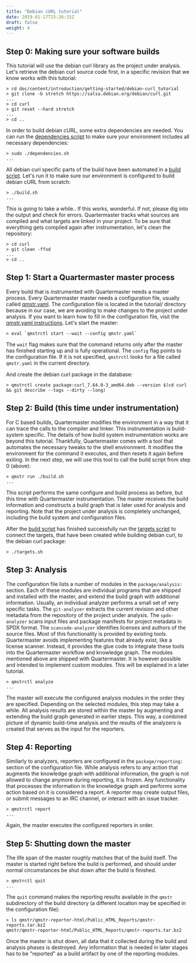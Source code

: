 ```yaml
---
title: "Debian cURL tutorial"
date: 2019-01-17T15:26:15Z
draft: false
weight: 4
---
```


## Step 0: Making sure your software builds

This tutorial will use the debian curl library as the project under analysis.
Let's retrieve the debian curl source code first, in a specific revision
that we know works with this tutorial:

	> cd doc/content/introduction/getting-started/debian-curl_tutorial
    > git clone -b stretch https://salsa.debian.org/debian/curl.git
    ...
    > cd curl
    > git reset --hard stretch
    ...
    > cd ..

In order to build debian cURL, some extra dependencies are needed.
You can run the [dependencies script](dependencies.sh) to make sure
your environment includes all necessary dependencies:

    > sudo ./dependencies.sh
    ...

All debian curl specific parts of the build have been automated in a [build
script](build.sh). Let's run it to make sure our environment is configured
to build debian cURL from scratch:

    > ./build.sh
    ...

This is going to take a while..
If this works, wonderful. If not, please dig into the output and check
for errors. Quartermaster tracks what sources are compiled and what
targets are linked in your project. To be sure that everything gets
compiled again after instrumentation, let's clean the repository:

	> cd curl
	> git clean -ffxd
	...
	> cd ..

## Step 1: Start a Quartermaster master process

Every build that is instrumented with Quartermaster needs a master
process. Every Quartermaster master needs a configuration file,
usually called [qmstr.yaml](qmstr.yaml). The configuration
file is located in the tutorial/ directory because in our case, we are
avoiding to make changes to the project under analysis. If you want
to learn how to fill in the configuration file, visit the [qmstr.yaml instructions](../../../configuration/_index.md).
Let's start the master:

	> eval `qmstrctl start --wait --config qmstr.yaml`

The `wait` flag makes sure that the command returns only after the
master has finished starting up and is fully operational. The `config`
flag points to the configuration file. If it is not specified,
`qmstrctl` looks for a file called `qmstr.yaml` in  the current
directory.

And create the debian curl package in the database:

	> qmstrctl create package:curl_7.64.0-3_amd64.deb --version $(cd curl && git describe --tags --dirty --long)


## Step 2: Build (this time under instrumentation)

For C based builds, Quartermaster modifies the environment in a way
that it can trace the calls to the compiler and linker. This
instrumentation is build-system specific. The details of how build
system instrumentation works are beyond this tutorial. Thankfully,
Quartermaster comes with a tool that automates the necessary tweaks to
the shell environment. It modifies the environment for the command it
executes, and then resets it again before exiting. In the next step,
we will use this tool to call the build script from step 0 (above):

	> qmstr run ./build.sh
	...

This script performs the same configure and build process as before,
but this time with Quartermaster instrumentation. The master receives
the build information and constructs a build graph that is later used
for analysis and reporting.  Note that the project under analysis is
completely unchanged, including the build system and configuration
files.

After the [build script](build.sh) has finished successfully run the
[targets script](targets.sh) to connect the targets, that have been
created while building debian curl, to the debian curl package:

    > ./targets.sh


## Step 3: Analysis

The configuration file lists a number of modules in the `package/analysis:`
section. Each of these modules are individual programs that are
shipped and installed with the master, and extend the build graph with
additional information. Usually, an individual analyzer performs a
small set of very specific tasks. The `git-analyzer` extracts the
current revision and other metadata from the repository of the project
under analysis. The `spdx-analyzer` scans input files and package
manifests for project metadata in SPDX format. The
`scancode-analyzer` identifies licenses and authors of the source
files. Most of this functionality is provided by existing
tools. Quartermaster avoids implementing features that already exist,
like a license scanner. Instead, it provides the glue code to
integrate these tools into the Quartermaster workflow and knowledge
graph. The modules mentioned above are shipped with Quartermaster. It
is however possible and intended to implement custom modules. This
will be explained in a later tutorial.

	> qmstrctl analyze
	...

The master will execute the configured analysis modules in the order
they are specified. Depending on the selected modules, this step may
take a while. All analysis results are stored within the master by
augmenting and extending the build graph generated in earlier
steps. This way, a combined picture of dynamic build-time analysis and
the results of the analyzers is created that serves as the input for
the reporters.

## Step 4: Reporting

Similarly to analyzers, reporters are configured in the
`package/reporting:` section of the configuration file. While analysis
refers to any action that augments the knowledge graph with additional
information, the graph is not allowed to change anymore during
reporting, it is frozen. Any functionality that processes the
information in the knowledge graph and performs some action based on
it is considered a report. A reporter may create output files, or
submit messages to an IRC channel, or interact with an issue tracker.

	> qmstrctl report
	...

Again, the master executes the configured reporters in order.

## Step 5: Shutting down the master

The life span of the master roughly matches that of the build
itself. The master is started right before the build is performed, and
should under normal circumstances be shut down after the build is
finished.

	> qmstrctl quit
	...

The `quit` command makes the reporting results available in the
`qmstr` subdirectory of the build directory (a different location may
be specified in the configuration file):

	> ls qmstr/qmstr-reporter-html/Public_HTML_Reports/qmstr-reports.tar.bz2
	qmstr/qmstr-reporter-html/Public_HTML_Reports/qmstr-reports.tar.bz2

Once the master is shut down, all data that it collected during the
build and analysis phases is destroyed. Any information that is
needed in later stages has to be "reported" as a build artifact by one
of the reporting modules.

